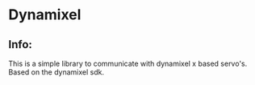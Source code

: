 # Dynamixel

## Info:
This is a simple library to communicate with dynamixel x based servo's.
Based on the dynamixel sdk.
